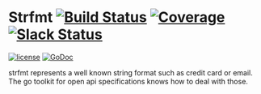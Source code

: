 # Strfmt [![Build Status](https://ci.vmware.run/api/badges/go-openapi/strfmt/status.svg)](https://ci.vmware.run/go-openapi/strfmt) [![Coverage](https://coverage.vmware.run/badges/go-openapi/strfmt/coverage.svg)](https://coverage.vmware.run/go-openapi/strfmt) [![Slack Status](https://slackin.goswagger.io/badge.svg)](https://slackin.goswagger.io)

[![license](http://img.shields.io/badge/license-Apache%20v2-orange.svg)](https://raw.githubusercontent.com/go-openapi/strfmt/master/LICENSE) [![GoDoc](https://godoc.org/github.com/go-openapi/strfmt?status.svg)](http://godoc.org/github.com/go-openapi/strfmt)

strfmt represents a well known string format such as credit card or email. The go toolkit for open api specifications knows how to deal with those.
